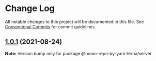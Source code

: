 # Change Log

All notable changes to this project will be documented in this file.
See [Conventional Commits](https://conventionalcommits.org) for commit guidelines.

## [1.0.1](https://github.com/ys558/mono-repo-by-yarn-lerna/compare/v1.0.0...v1.0.1) (2021-08-24)

**Note:** Version bump only for package @mono-repo-by-yarn-lerna/server

